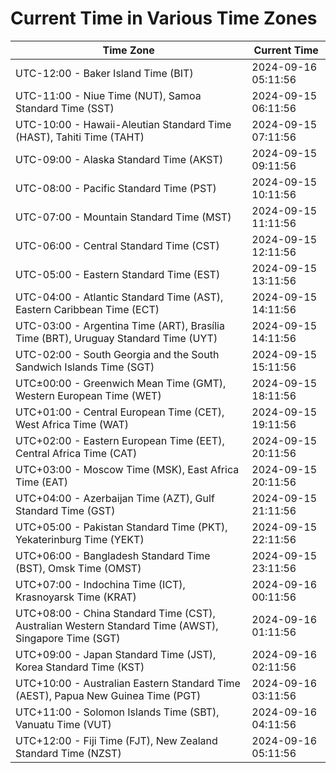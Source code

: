 # Current Time in Various Time Zones

| Time Zone | Current Time |
|-----------|--------------|
| UTC-12:00 - Baker Island Time (BIT) | 2024-09-16 05:11:56 |
| UTC-11:00 - Niue Time (NUT), Samoa Standard Time (SST) | 2024-09-15 06:11:56 |
| UTC-10:00 - Hawaii-Aleutian Standard Time (HAST), Tahiti Time (TAHT) | 2024-09-15 07:11:56 |
| UTC-09:00 - Alaska Standard Time (AKST) | 2024-09-15 09:11:56 |
| UTC-08:00 - Pacific Standard Time (PST) | 2024-09-15 10:11:56 |
| UTC-07:00 - Mountain Standard Time (MST) | 2024-09-15 11:11:56 |
| UTC-06:00 - Central Standard Time (CST) | 2024-09-15 12:11:56 |
| UTC-05:00 - Eastern Standard Time (EST) | 2024-09-15 13:11:56 |
| UTC-04:00 - Atlantic Standard Time (AST), Eastern Caribbean Time (ECT) | 2024-09-15 14:11:56 |
| UTC-03:00 - Argentina Time (ART), Brasília Time (BRT), Uruguay Standard Time (UYT) | 2024-09-15 14:11:56 |
| UTC-02:00 - South Georgia and the South Sandwich Islands Time (SGT) | 2024-09-15 15:11:56 |
| UTC±00:00 - Greenwich Mean Time (GMT), Western European Time (WET) | 2024-09-15 18:11:56 |
| UTC+01:00 - Central European Time (CET), West Africa Time (WAT) | 2024-09-15 19:11:56 |
| UTC+02:00 - Eastern European Time (EET), Central Africa Time (CAT) | 2024-09-15 20:11:56 |
| UTC+03:00 - Moscow Time (MSK), East Africa Time (EAT) | 2024-09-15 20:11:56 |
| UTC+04:00 - Azerbaijan Time (AZT), Gulf Standard Time (GST) | 2024-09-15 21:11:56 |
| UTC+05:00 - Pakistan Standard Time (PKT), Yekaterinburg Time (YEKT) | 2024-09-15 22:11:56 |
| UTC+06:00 - Bangladesh Standard Time (BST), Omsk Time (OMST) | 2024-09-15 23:11:56 |
| UTC+07:00 - Indochina Time (ICT), Krasnoyarsk Time (KRAT) | 2024-09-16 00:11:56 |
| UTC+08:00 - China Standard Time (CST), Australian Western Standard Time (AWST), Singapore Time (SGT) | 2024-09-16 01:11:56 |
| UTC+09:00 - Japan Standard Time (JST), Korea Standard Time (KST) | 2024-09-16 02:11:56 |
| UTC+10:00 - Australian Eastern Standard Time (AEST), Papua New Guinea Time (PGT) | 2024-09-16 03:11:56 |
| UTC+11:00 - Solomon Islands Time (SBT), Vanuatu Time (VUT) | 2024-09-16 04:11:56 |
| UTC+12:00 - Fiji Time (FJT), New Zealand Standard Time (NZST) | 2024-09-16 05:11:56 |
